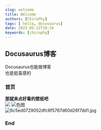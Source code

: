 ```yaml
---
slug: welcome
title: Welcome
authors: [ChiroPhy]
tags: [ hello, docusaurus]
date: 2022-05-22T18:34
keywords: [chirophy]
---
```


## Docusaurus博客
Docusaurus也能做博客  
也是挺喜感的  

### 首页
**那就来点好看的壁纸吧**  
![](https://img-1255648810.cos.ap-guangzhou.myqcloud.com/wiki/asj.gif)
![色图](https://s3.bmp.ovh/imgs/2022/06/19/d487c46306ca02ad.jpg)  
![6c5ed0729052dfc6f5767d60d26f7dd1.jpg](https://img.gejiba.com/images/6c5ed0729052dfc6f5767d60d26f7dd1.jpg)

### End